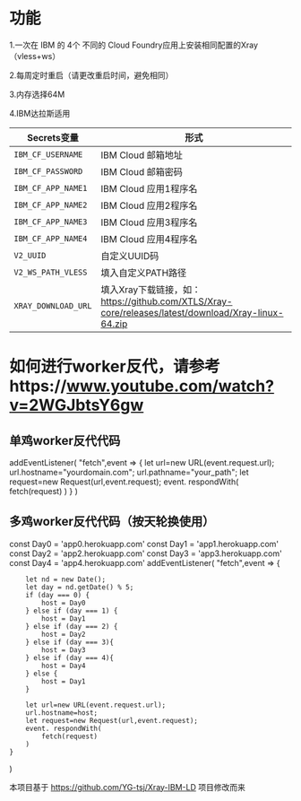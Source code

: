 # 功能

1.一次在 IBM 的 4个 不同的 Cloud Foundry应用上安装相同配置的Xray（vless+ws）

2.每周定时重启（请更改重启时间，避免相同）

3.内存选择64M

4.IBM达拉斯适用


   | Secrets变量 | 形式 |
  | --------------------- | ----------- |
  | `IBM_CF_USERNAME`       | IBM Cloud 邮箱地址 |
  | `IBM_CF_PASSWORD` | IBM Cloud 邮箱密码 |
  | `IBM_CF_APP_NAME1` | IBM Cloud 应用1程序名 |
  | `IBM_CF_APP_NAME2` | IBM Cloud 应用2程序名 |
  | `IBM_CF_APP_NAME3` | IBM Cloud 应用3程序名 |
  | `IBM_CF_APP_NAME4` | IBM Cloud 应用4程序名 |
  | `V2_UUID` | 自定义UUID码 |
  | `V2_WS_PATH_VLESS` | 填入自定义PATH路径 |
  | `XRAY_DOWNLOAD_URL` | 填入Xray下载链接，如：https://github.com/XTLS/Xray-core/releases/latest/download/Xray-linux-64.zip |
  
  
# 如何进行worker反代，请参考https://www.youtube.com/watch?v=2WGJbtsY6gw

  ## 单鸡worker反代代码
  
  addEventListener(
  "fetch",event => {
     let url=new URL(event.request.url);
     url.hostname="yourdomain.com";
      url.pathname="your_path";
     let request=new Request(url,event.request);
     event. respondWith(
       fetch(request)
     )
  }
)

## 多鸡worker反代代码（按天轮换使用）

const Day0 = 'app0.herokuapp.com'
const Day1 = 'app1.herokuapp.com'
const Day2 = 'app2.herokuapp.com'
const Day3 = 'app3.herokuapp.com'
const Day4 = 'app4.herokuapp.com'
addEventListener(
    "fetch",event => {
    
        let nd = new Date();
        let day = nd.getDate() % 5;
        if (day === 0) {
            host = Day0
        } else if (day === 1) {
            host = Day1
        } else if (day === 2) {
            host = Day2
        } else if (day === 3){
            host = Day3
        } else if (day === 4){
            host = Day4
        } else {
            host = Day1
        }
        
        let url=new URL(event.request.url);
        url.hostname=host;
        let request=new Request(url,event.request);
        event. respondWith(
            fetch(request)
        )
    }
)

本项目基于 https://github.com/YG-tsj/Xray-IBM-LD 项目修改而来
